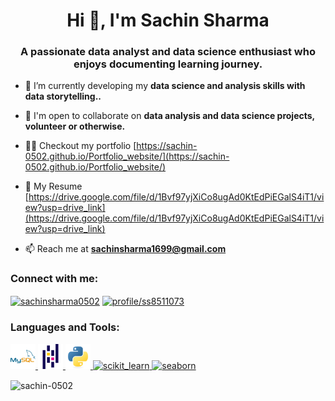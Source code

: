 <h1 align="center">Hi 👋, I'm Sachin Sharma</h1>
<h3 align="center">A passionate data analyst and data science enthusiast who enjoys documenting learning journey.</h3>

- 🌱 I’m currently developing my **data science and analysis skills with data storytelling..**

- 🌱 I'm open to collaborate on **data analysis and data science projects, volunteer or otherwise.**

- 👨‍💻 Checkout my portfolio [https://sachin-0502.github.io/Portfolio_website/](https://sachin-0502.github.io/Portfolio_website/)

- 📄 My Resume [https://drive.google.com/file/d/1Bvf97yjXiCo8ugAd0KtEdPiEGalS4iT1/view?usp=drive_link](https://drive.google.com/file/d/1Bvf97yjXiCo8ugAd0KtEdPiEGalS4iT1/view?usp=drive_link)

- 📫 Reach me at **sachinsharma1699@gmail.com**

<h3 align="left">Connect with me:</h3>
<p align="left">
<a href="https://linkedin.com/in/sachinsharma0502" target="blank"><img align="center" src="https://raw.githubusercontent.com/rahuldkjain/github-profile-readme-generator/master/src/images/icons/Social/linked-in-alt.svg" alt="sachinsharma0502" height="30" width="40" /></a>
<a href="https://www.hackerrank.com/profile/ss8511073" target="blank"><img align="center" src="https://raw.githubusercontent.com/rahuldkjain/github-profile-readme-generator/master/src/images/icons/Social/hackerrank.svg" alt="profile/ss8511073" height="30" width="40" /></a>
</p>

<h3 align="left">Languages and Tools:</h3>
<p align="left"> <a href="https://www.mysql.com/" target="_blank" rel="noreferrer"> <img src="https://raw.githubusercontent.com/devicons/devicon/master/icons/mysql/mysql-original-wordmark.svg" alt="mysql" width="40" height="40"/> </a> <a href="https://pandas.pydata.org/" target="_blank" rel="noreferrer"> <img src="https://raw.githubusercontent.com/devicons/devicon/2ae2a900d2f041da66e950e4d48052658d850630/icons/pandas/pandas-original.svg" alt="pandas" width="40" height="40"/> </a> <a href="https://www.python.org" target="_blank" rel="noreferrer"> <img src="https://raw.githubusercontent.com/devicons/devicon/master/icons/python/python-original.svg" alt="python" width="40" height="40"/> </a> <a href="https://scikit-learn.org/" target="_blank" rel="noreferrer"> <img src="https://upload.wikimedia.org/wikipedia/commons/0/05/Scikit_learn_logo_small.svg" alt="scikit_learn" width="40" height="40"/> </a> <a href="https://seaborn.pydata.org/" target="_blank" rel="noreferrer"> <img src="https://seaborn.pydata.org/_images/logo-mark-lightbg.svg" alt="seaborn" width="40" height="40"/> </a> </p>

<p><img align="center" src="https://github-readme-stats.vercel.app/api/top-langs?username=sachin-0502&show_icons=true&locale=en&layout=compact" alt="sachin-0502" /></p>
